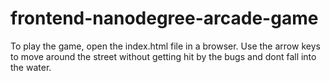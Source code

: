 frontend-nanodegree-arcade-game
===============================

To play the game, open the index.html file in a browser.
Use the arrow keys to move around the street without getting hit by the bugs and dont fall into the water.